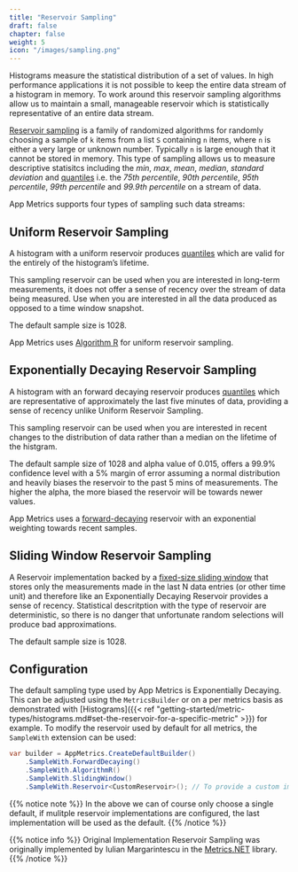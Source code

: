 ```yaml
---
title: "Reservoir Sampling"
draft: false
chapter: false
weight: 5
icon: "/images/sampling.png"
---
```


Histograms measure the statistical distribution of a set of values. In high performance applications it is not possible to keep the entire data stream of a histogram in memory. To work around this reservoir sampling algorithms allow us to maintain a small, manageable reservoir which is statistically representative of an entire data stream.

[Reservoir sampling](https://en.wikipedia.org/wiki/Reservoir_sampling) is a family of randomized algorithms for randomly choosing a sample of `k` items from a list `S` containing `n` items, where `n` is either a very large or unknown number. Typically `n` is large enough that it cannot be stored in memory. This type of sampling allows us to measure descriptive statisitcs including the *min*, *max*, *mean*, *median*, *standard deviation* and [quantiles](https://en.wikipedia.org/wiki/Quantile) i.e. the *75th percentile*, *90th percentile*, *95th percentile*, *99th percentile* and *99.9th percentile* on a stream of data.

App Metrics supports four types of sampling such data streams:

## Uniform Reservoir Sampling

A histogram with a uniform reservoir produces [quantiles](https://en.wikipedia.org/wiki/Quantile) which are valid for the entirely of the histogram’s lifetime.

This sampling reservoir can be used when you are interested in long-term measurements, it does not offer a sense of recency over the stream of data being measured. Use when you are interested in all the data produced as opposed to a time window snapshot.

The default sample size is 1028.

App Metrics uses [Algorithm R](http://www.cs.umd.edu/~samir/498/vitter.pdf) for uniform reservoir sampling.

## Exponentially Decaying Reservoir Sampling

A histogram with an forward decaying reservoir produces [quantiles](https://en.wikipedia.org/wiki/Quantile) which are representative of approximately the last five minutes of data, providing a sense of recency unlike Uniform Reservoir Sampling.

This sampling reservoir can be used when you are interested in recent changes to the distribution of data rather than a median on the lifetime of the histgram.

The default sample size of 1028 and alpha value of 0.015, offers a 99.9% confidence level with a 5% margin of error assuming a normal distribution and heavily biases the reservoir to the past 5 mins of measurements. The higher the alpha, the more biased the reservoir will be towards newer values.

App Metrics uses a [forward-decaying](http://dimacs.rutgers.edu/~graham/pubs/papers/fwddecay.pdf) reservoir with an exponential weighting towards recent samples.

## Sliding Window Reservoir Sampling

A Reservoir implementation backed by a [fixed-size sliding window](http://web.cs.ucla.edu/~rafail/PUBLIC/100.pdf) that stores only the measurements made in the last N data entries (or other time unit) and therefore like an Exponentially Decaying Reservoir provides a sense of recency. Statistical descritption with the type of reservoir are deterministic, so there is no danger that unfortunate random selections will produce bad approximations.

The default sample size is 1028.

## Configuration

The default sampling type used by App Metrics is Exponentially Decaying. This can be adjusted using the `MetricsBuilder` or on a per metrics basis as demonstrated with [Histograms]({{< ref "getting-started/metric-types/histograms.md#set-the-reservoir-for-a-specific-metric" >}}) for example. To modify the reservoir used by default for all metrics, the `SampleWith` extension can be used:

```csharp
var builder = AppMetrics.CreateDefaultBuilder()
    .SampleWith.ForwardDecaying()
    .SampleWith.AlgorithmR()
    .SampleWith.SlidingWindow()
    .SampleWith.Reservoir<CustomReservoir>(); // To provide a custom implementation
```

{{% notice note %}}
In the above we can of course only choose a single default, if mulitple reservoir implementations are configured, the last implementation will be used as the default.
{{% /notice %}}

{{% notice info %}}
Original Implementation Reservoir Sampling was originally implemented by Iulian Margarintescu in the [Metrics.NET](https://github.com/etishor/Metrics.NET/tree/master/Src/Metrics/Sampling) library.
{{% /notice %}}